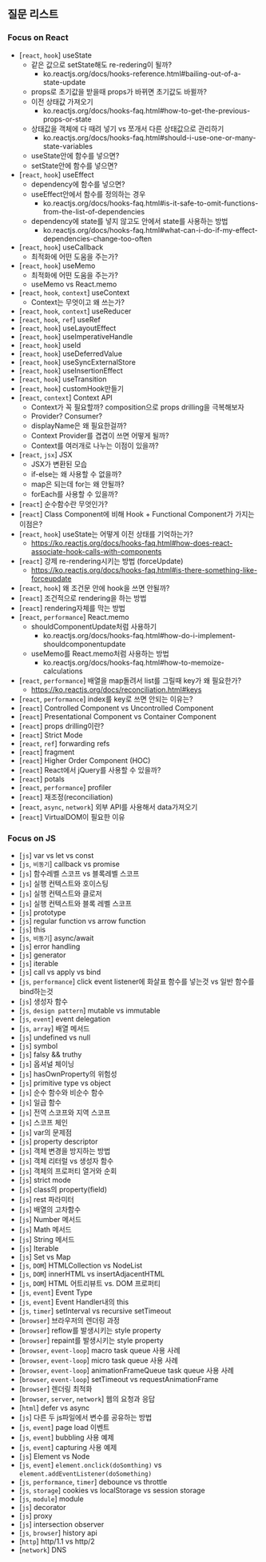 ## 질문 리스트

### Focus on React
- [`react`, `hook`] useState
	- 같은 값으로 setState해도 re-redering이 될까?
		- ko.reactjs.org/docs/hooks-reference.html#bailing-out-of-a-state-update
	- props로 초기값을 받을때 props가 바뀌면 초기값도 바뀔까?
	- 이전 상태값 가져오기
		- ko.reactjs.org/docs/hooks-faq.html#how-to-get-the-previous-props-or-state
	- 상태값을 객체에 다 때려 넣기 vs 쪼개서 다른 상태값으로 관리하기
		- ko.reactjs.org/docs/hooks-faq.html#should-i-use-one-or-many-state-variables
	- useState안에 함수를 넣으면?
	- setState안에 함수를 넣으면?
- [`react`, `hook`] useEffect
	- dependency에 함수를 넣으면?
	- useEffect안에서 함수를 정의하는 경우
		- ko.reactjs.org/docs/hooks-faq.html#is-it-safe-to-omit-functions-from-the-list-of-dependencies
	- dependency에 state를 넣지 않고도 안에서 state를 사용하는 방법
		- ko.reactjs.org/docs/hooks-faq.html#what-can-i-do-if-my-effect-dependencies-change-too-often
- [`react`, `hook`] useCallback
	- 최적화에 어떤 도움을 주는가?
- [`react`, `hook`] useMemo
	- 최적화에 어떤 도움을 주는가?
	- useMemo vs React.memo
- [`react`, `hook`, `context`] useContext
	- Context는 무엇이고 왜 쓰는가?
- [`react`, `hook`, `context`] useReducer
- [`react`, `hook`, `ref`] useRef
- [`react`, `hook`] useLayoutEffect
- [`react`, `hook`] useImperativeHandle
- [`react`, `hook`] useId
- [`react`, `hook`] useDeferredValue
- [`react`, `hook`] useSyncExternalStore
- [`react`, `hook`] useInsertionEffect
- [`react`, `hook`] useTransition
- [`react`, `hook`] customHook만들기
- [`react`, `context`] Context API
	- Context가 꼭 필요할까? composition으로 props drilling을 극복해보자
	- Provider? Consumer?
	- displayName은 왜 필요한걸까?
	- Context Provider를 겹겹이 쓰면 어떻게 될까?
	- Context를 여러개로 나누는 이점이 있을까?
- [`react`, `jsx`] JSX
	- JSX가 변환된 모습
	- if-else는 왜 사용할 수 없을까?
	- map은 되는데 for는 왜 안될까?
	- forEach를 사용할 수 있을까?
- [`react`] 순수함수란 무엇인가?
- [`react`] Class Component에 비해 Hook + Functional Component가 가지는 이점은?
- [`react`, `hook`] useState는 어떻게 이전 상태를 기억하는가?
	- https://ko.reactjs.org/docs/hooks-faq.html#how-does-react-associate-hook-calls-with-components
- [`react`] 강제 re-rendering시키는 방법 (forceUpdate)
	- https://ko.reactjs.org/docs/hooks-faq.html#is-there-something-like-forceupdate
- [`react`, `hook`] 왜 조건문 안에 hook을 쓰면 안될까?
- [`react`] 조건적으로 rendering을 하는 방법
- [`react`] rendering자체를 막는 방법
- [`react`, `performance`] React.memo
	- shouldComponentUpdate처럼 사용하기
		- ko.reactjs.org/docs/hooks-faq.html#how-do-i-implement-shouldcomponentupdate
	- useMemo를 React.memo처럼 사용하는 방법
		- ko.reactjs.org/docs/hooks-faq.html#how-to-memoize-calculations
- [`react`, `performance`] 배열을 map돌려서 list를 그릴때 key가 왜 필요한가?
	- https://ko.reactjs.org/docs/reconciliation.html#keys
- [`react`, `performance`] index를 key로 쓰면 안되는 이유는?
- [`react`] Controlled Component vs Uncontrolled Component
- [`react`] Presentational Component vs Container Component
- [`react`] props drilling이란?
- [`react`] Strict Mode
- [`react`, `ref`] forwarding refs
- [`react`] fragment
- [`react`] Higher Order Component (HOC)
- [`react`] React에서 jQuery를 사용할 수 있을까?
- [`react`] potals
- [`react`, `performance`] profiler
- [`react`] 재조정(reconciliation)
- [`react`, `async`, `network`] 외부 API를 사용해서 data가져오기 
- [`react`] VirtualDOM이 필요한 이유

### Focus on JS

- [`js`] var vs let vs const
- [`js`, `비동기`] callback vs promise
- [`js`] 함수레벨 스코프 vs 블록레벨 스코프
- [`js`] 실행 컨텍스트와 호이스팅
- [`js`] 실행 컨텍스트와 클로저
- [`js`] 실행 컨텍스트와 블록 레벨 스코프
- [`js`] prototype
- [`js`] regular function vs arrow function
- [`js`] this
- [`js`, `비동기`] async/await
- [`js`] error handling
- [`js`] generator
- [`js`] iterable
- [`js`] call vs apply vs bind
- [`js`, `performance`] click event listener에 화살표 함수를 넣는것 vs 일반 함수를 bind하는것
- [`js`] 생성자 함수
- [`js`, `design pattern`] mutable vs immutable
- [`js`, `event`] event delegation
- [`js`, `array`] 배열 메서드
- [`js`] undefined vs null
- [`js`] symbol
- [`js`] falsy && truthy
- [`js`] 옵셔널 체이닝
- [`js`] hasOwnProperty의 위험성
- [`js`] primitive type vs object
- [`js`] 순수 함수와 비순수 함수
- [`js`] 일급 함수
- [`js`] 전역 스코프와 지역 스코프
- [`js`] 스코프 체인
- [`js`] var의 문제점
- [`js`] property descriptor
- [`js`] 객체 변경을 방지하는 방법
- [`js`] 객체 리터럴 vs 생성자 함수
- [`js`] 객체의 프로퍼티 열거와 순회
- [`js`] strict mode
- [`js`] class의 property(field)
- [`js`] rest 파라미터
- [`js`] 배열의 고차함수
- [`js`] Number 메서드
- [`js`] Math 메서드
- [`js`] String 메서드
- [`js`] Iterable
- [`js`] Set vs Map
- [`js`, `DOM`] HTMLCollection vs NodeList
- [`js`, `DOM`] innerHTML vs insertAdjacentHTML
- [`js`, `DOM`] HTML 어트리뷰트 vs. DOM 프로퍼티
- [`js`, `event`] Event Type
- [`js`, `event`] Event Handler내의 this
- [`js`, `timer`] setInterval vs recursive setTimeout
- [`browser`] 브라우저의 렌더링 과정
- [`browser`] reflow를 발생시키는 style property
- [`browser`] repaint를 발생시키는 style property
- [`browser`, `event-loop`] macro task queue 사용 사례
- [`browser`, `event-loop`] micro task queue 사용 사례
- [`browser`, `event-loop`] animationFrameQueue task queue 사용 사례
- [`browser`, `event-loop`] setTimeout vs requestAnimationFrame
- [`browser`] 렌더링 최적화
- [`browser`, `server`, `network`] 웹의 요청과 응답
- [`html`] defer vs async
- [`js`] 다른 두 js파일에서 변수를 공유하는 방법
- [`js`, `event`] page load 이벤트
- [`js`, `event`] bubbling 사용 예제
- [`js`, `event`] capturing 사용 예제
- [`js`] Element vs Node
- [`js`, `event`] `element.onclick(doSomthing)` vs `element.addEventListener(doSomething)`
- [`js`, `performance`, `timer`] debounce vs throttle
- [`js`, `storage`] cookies vs localStorage vs session storage
- [`js`, `module`] module
- [`js`] decorator
- [`js`] proxy
- [`js`] intersection observer
- [`js`, `browser`] history api
- [`http`] http/1.1 vs http/2
- [`network`] DNS
